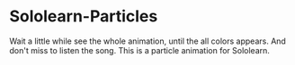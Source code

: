# Sololearn-Particles
Wait a little while see the whole animation, until the all colors appears. And don't miss to listen the song. This is a particle animation for Sololearn.
